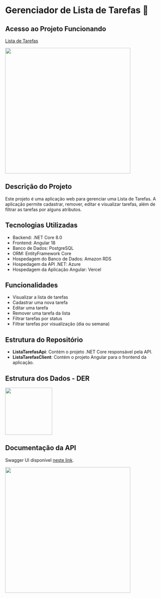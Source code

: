 # Gerenciador de Lista de Tarefas 📝

## Acesso ao Projeto Funcionando
[Lista de Tarefas](https://lista-tarefas-angular.vercel.app/)

<img src="https://github.com/user-attachments/assets/45d14858-c36a-4e0d-a26a-d061f1d4bd1c" width="400">

## Descrição do Projeto
Este projeto é uma aplicação web para gerenciar uma Lista de Tarefas. A aplicação permite cadastrar, remover, editar e visualizar tarefas, além de filtrar as tarefas por alguns atributos.

## Tecnologias Utilizadas
- Backend: .NET Core 8.0
- Frontend: Angular 18
- Banco de Dados: PostgreSQL
- ORM: EntityFramework Core
- Hospedagem do Banco de Dados: Amazon RDS
- Hospedagem da API .NET: Azure
- Hospedagem da Aplicação Angular: Vercel

## Funcionalidades
- Visualizar a lista de tarefas
- Cadastrar uma nova tarefa
- Editar uma tarefa
- Remover uma tarefa da lista
- Filtrar tarefas por status
- Filtrar tarefas por visualização (dia ou semana)

## Estrutura do Repositório
- **ListaTarefasApi**: Contém o projeto .NET Core responsável pela API.
- **ListaTarefasClient**: Contém o projeto Angular para o frontend da aplicação.

## Estrutura dos Dados - DER
<img src="https://github.com/user-attachments/assets/f6b6e014-c6d9-4f32-9c75-5652657e34db" width="150">

## Documentação da API
Swagger UI disponível [neste link](https://lista-tarefas-efbva9hyc9dxgjc4.eastus-01.azurewebsites.net/swagger/index.html).

<img src="https://github.com/user-attachments/assets/eff84f7d-fba5-486f-987a-889c4d7ce266" width="400">


